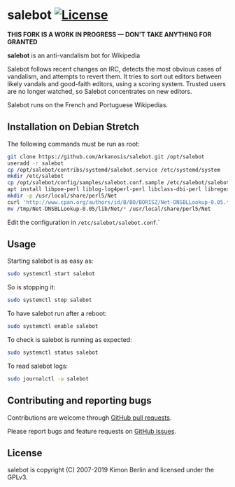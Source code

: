# salebot [![License](https://img.shields.io/badge/license-GPLv3-blue.svg)](/LICENSE)

**THIS FORK IS A WORK IN PROGRESS — DON'T TAKE ANYTHING FOR GRANTED**

**salebot** is an anti-vandalism bot for Wikipedia

Salebot follows recent changes on IRC, detects the most obvious cases of 
vandalism, and attempts to revert them.
It tries to sort out editors between likely vandals and good-faith editors,
using a scoring system. Trusted users are no longer watched, so Salebot
concentrates on new editors.

Salebot runs on the French and Portuguese Wikipedias.

## Installation on Debian Stretch

The following commands must be run as root:

```sh
git clone https://github.com/Arkanosis/salebot.git /opt/salebot
useradd -r salebot
cp /opt/salebot/contribs/systemd/salebot.service /etc/systemd/system
mkdir /etc/salebot
cp /opt/salebot/config/samples/salebot.conf.sample /etc/salebot/salebot.conf
apt install libpoe-perl liblog-log4perl-perl libclass-dbi-perl libregexp-ipv6-perl libmediawiki-api-perl libtext-unaccent-perl libnet-dns-perl
mkdir -p /usr/local/share/perl5/Net
curl 'http://www.cpan.org/authors/id/B/BO/BORISZ/Net-DNSBLLookup-0.05.tar.gz' | tar xz -C /tmp Net-DNSBLLookup-0.05/lib
mv /tmp/Net-DNSBLLookup-0.05/lib/Net/* /usr/local/share/perl5/Net
```

Edit the configuration in `/etc/salebot/salebot.conf`.`

## Usage

Starting salebot is as easy as:

```sh
sudo systemctl start salebot
```

So is stopping it:

```sh
sudo systemctl stop salebot
```

To have salebot run after a reboot:

```sh
sudo systemctl enable salebot
```

To check is salebot is running as expected:

```sh
sudo systemctl status salebot
```

To read salebot logs:

```sh
sudo journalctl -u salebot
```

## Contributing and reporting bugs

Contributions are welcome through [GitHub pull requests](https://github.com/kimonberlin/salebot/pulls).

Please report bugs and feature requests on [GitHub issues](https://github.com/kimonberlin/salebot/issues).

## License

salebot is copyright (C) 2007-2019 Kimon Berlin and licensed under the GPLv3.

